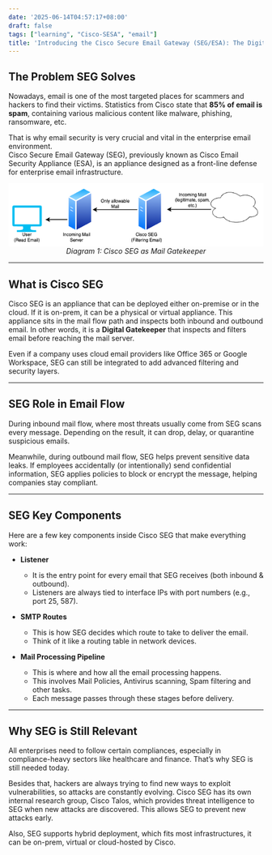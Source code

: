 ```yaml
---
date: '2025-06-14T04:57:17+08:00'
draft: false
tags: ["learning", "Cisco-SESA", "email"]
title: 'Introducing the Cisco Secure Email Gateway (SEG/ESA): The Digital Gatekeeper'
---
```


## The Problem SEG Solves

Nowadays, email is one of the most targeted places for scammers and hackers to find their victims. Statistics from Cisco state that **85% of email is spam**, containing various malicious content like malware, phishing, ransomware, etc.

That is why email security is very crucial and vital in the enterprise email environment.  
Cisco Secure Email Gateway (SEG), previously known as Cisco Email Security Appliance (ESA), is an appliance designed as a front-line defense for enterprise email infrastructure.

<p style="text-align: center;">
  <img src="/images/esa1.png" alt="SEG Mail Flow" style="display: block; margin-left: auto; margin-right: auto; max-width: 100%;" />
  <em>Diagram 1: Cisco SEG as Mail Gatekeeper</em>
</p>

---

## What is Cisco SEG

Cisco SEG is an appliance that can be deployed either on-premise or in the cloud. If it is on-prem, it can be a physical or virtual appliance. This appliance sits in the mail flow path and inspects both inbound and outbound email. In other words, it is a **Digital Gatekeeper** that inspects and filters email before reaching the mail server.

Even if a company uses cloud email providers like Office 365 or Google Workspace, SEG can still be integrated to add advanced filtering and security layers.


---

## SEG Role in Email Flow

During inbound mail flow, where most threats usually come from SEG scans every message. Depending on the result, it can drop, delay, or quarantine suspicious emails.  

Meanwhile, during outbound mail flow, SEG helps prevent sensitive data leaks. If employees accidentally (or intentionally) send confidential information, SEG applies policies to block or encrypt the message, helping companies stay compliant.

---

## SEG Key Components

Here are a few key components inside Cisco SEG that make everything work:

- **Listener**
    - It is the entry point for every email that SEG receives (both inbound & outbound).
    - Listeners are always tied to interface IPs with port numbers (e.g., port 25, 587).

- **SMTP Routes**
    - This is how SEG decides which route to take to deliver the email.
    - Think of it like a routing table in network devices.

- **Mail Processing Pipeline**
    - This is where and how all the email processing happens.
    - This involves Mail Policies, Antivirus scanning, Spam filtering and other tasks.
    - Each message passes through these stages before delivery.

---

## Why SEG is Still Relevant

All enterprises need to follow certain compliances, especially in compliance-heavy sectors like healthcare and finance. That’s why SEG is still needed today.

Besides that, hackers are always trying to find new ways to exploit vulnerabilities, so attacks are constantly evolving. Cisco SEG has its own internal research group, Cisco Talos, which provides threat intelligence to SEG when new attacks are discovered. This allows SEG to prevent new attacks early.

Also, SEG supports hybrid deployment, which fits most infrastructures, it can be on-prem, virtual or cloud-hosted by Cisco.
